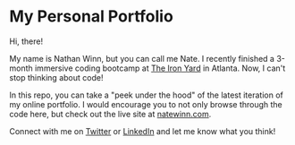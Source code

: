 # My Personal Portfolio

Hi, there!

My name is Nathan Winn, but you can call me Nate. I recently finished a 3-month immersive coding bootcamp at [The Iron Yard](http://theironyard.com) in Atlanta. Now, I can't stop thinking about code!

In this repo, you can take a "peek under the hood" of the latest iteration of my online portfolio. I would encourage you to not only browse through the code here, but check out the live site at [natewinn.com](http://natewinn.com).

Connect with me on [Twitter](http://twitter.com/natewinn) or [LinkedIn](http://linkedin.com/in/natewinn) and let me know what you think!
